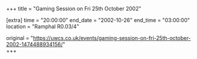 +++
title = "Gaming Session on Fri 25th October 2002"

[extra]
time = "20:00:00"
end_date = "2002-10-26"
end_time = "03:00:00"
location = "Ramphal R0.03/4"

original = "https://uwcs.co.uk/events/gaming-session-on-fri-25th-october-2002-1474488934156/"    
+++



